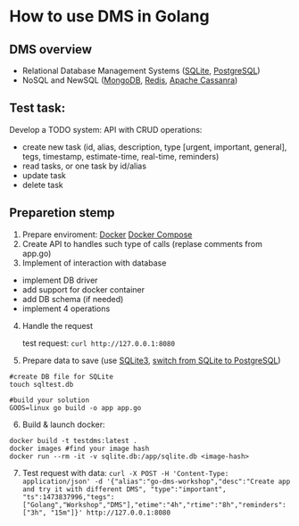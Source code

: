 # How to use DMS in Golang
## DMS overview
* Relational Database Management Systems ([SQLite](https://www.sqlite.org/cli.html), [PostgreSQL](https://astaxie.gitbooks.io/build-web-application-with-golang/content/en/05.4.html))
* NoSQL and NewSQL ([MongoDB](https://godoc.org/labix.org/v2/mgo), [Redis](https://github.com/go-redis/redis), [Apache Cassanra](https://academy.datastax.com/resources/getting-started-apache-cassandra-and-go))

## Test task:
Develop a TODO system: API with CRUD operations:

- create new task (id, alias, description, type [urgent, important, general], tegs, timestamp, estimate-time, real-time, reminders)
- read tasks, or one task by id/alias
- update task
- delete task

## Preparetion stemp
1. Prepare enviroment: [Docker](https://www.docker.com/products/docker) [Docker Compose](https://docs.docker.com/compose/overview/)
2. Create API to handles such type of calls (replase comments from app.go)
3. Implement of interaction with database

- implement DB driver
- add support for docker container
- add DB schema (if needed)
- implement 4 operations

4. Handle the request 
   
   test request: `curl http://127.0.0.1:8080`
   
5. Prepare data to save (use [SQLite3](https://hub.docker.com/r/spartakode/sqlite3/), [switch from SQLite to PostgreSQL](https://blog.codeship.com/running-rails-development-environment-docker/))

```
#create DB file for SQLite
touch sqltest.db

#build your solution
GOOS=linux go build -o app app.go
```

6. Build & launch docker: 

```
docker build -t testdms:latest .
docker images #find your image hash
docker run --rm -it -v sqlite.db:/app/sqlite.db <image-hash>
```
7. Test request with data:
`curl -X POST -H 'Content-Type: application/json' -d '{"alias":"go-dms-workshop","desc":"Create app and try it with different DMS", "type":"important", "ts":1473837996,"tegs":["Golang","Workshop","DMS"],"etime":"4h","rtime":"8h","reminders":["3h", "15m"]}' http://127.0.0.1:8080`

